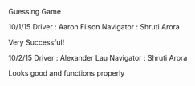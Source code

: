 
Guessing Game 

10/1/15
Driver : Aaron Filson
Navigator : Shruti Arora

Very Successful!


10/2/15
Driver : Alexander Lau
Navigator : Shruti Arora

Looks good and functions properly
